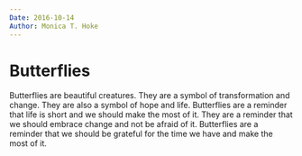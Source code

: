 ```yaml
---
Date: 2016-10-14
Author: Monica T. Hoke
---
```


# Butterflies

Butterflies are beautiful creatures. They are a symbol of transformation and
change. They are also a symbol of hope and life. Butterflies are a reminder that
life is short and we should make the most of it. They are a reminder that we
should embrace change and not be afraid of it. Butterflies are a reminder that
we should be grateful for the time we have and make the most of it.

